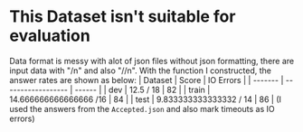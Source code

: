 # This Dataset isn't suitable for evaluation
Data format is messy with alot of json files without json formatting, there are input data with "/n" and also "//n".
With the function I constructed, the answer rates are shown as below:
| Dataset | Score              | IO Errors |
| ------- | ------------------ | ------ |
| dev     | 12.5 / 18              | 82     |
| train   | 14.666666666666666 /16 | 84     |
| test    | 9.833333333333332 / 14 | 86     |
(I used the answers from the `Accepted.json` and also mark timeouts as IO errors)